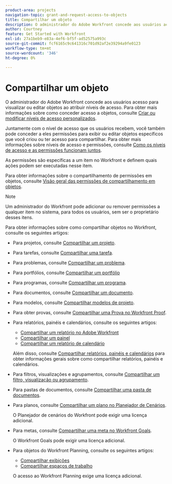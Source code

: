 ```yaml
---
product-area: projects
navigation-topic: grant-and-request-access-to-objects
title: Compartilhar um objeto
description: O administrador do Adobe Workfront concede aos usuários acesso para visualizar ou editar objetos ao atribuir níveis de acesso. Para obter mais informações sobre como conceder acesso a objetos, consulte Criar ou modificar níveis de acesso personalizados.
author: Courtney
feature: Get Started with Workfront
exl-id: 27a1beb9-e83a-4ef6-bf5f-ad52575a993c
source-git-commit: fcf6165c9c641316c701d92af2e39294a9fe0123
workflow-type: tm+mt
source-wordcount: '346'
ht-degree: 0%

---
```


# Compartilhar um objeto

<!--Audited: 01/2024-->

O administrador do Adobe Workfront concede aos usuários acesso para visualizar ou editar objetos ao atribuir níveis de acesso. Para obter mais informações sobre como conceder acesso a objetos, consulte [Criar ou modificar níveis de acesso personalizados](../../administration-and-setup/add-users/configure-and-grant-access/create-modify-access-levels.md).

Juntamente com o nível de acesso que os usuários recebem, você também pode conceder a eles permissões para exibir ou editar objetos específicos que você criou ou ter acesso para compartilhar. Para obter mais informações sobre níveis de acesso e permissões, consulte [Como os níveis de acesso e as permissões funcionam juntos](../../administration-and-setup/add-users/access-levels-and-object-permissions/how-access-levels-permissions-work-together.md).

As permissões são específicas a um item no Workfront e definem quais ações podem ser executadas nesse item.

Para obter informações sobre o compartilhamento de permissões em objetos, consulte [Visão geral das permissões de compartilhamento em objetos](../../workfront-basics/grant-and-request-access-to-objects/sharing-permissions-on-objects-overview.md).

>[!NOTE]
>
>Um administrador do Workfront pode adicionar ou remover permissões a qualquer item no sistema, para todos os usuários, sem ser o proprietário desses itens.

Para obter informações sobre como compartilhar objetos no Workfront, consulte os seguintes artigos:

* Para projetos, consulte [Compartilhar um projeto](/help/quicksilver/workfront-basics/grant-and-request-access-to-objects/share-a-project.md).

* Para tarefas, consulte [Compartilhar uma tarefa](/help/quicksilver/workfront-basics/grant-and-request-access-to-objects/share-a-task.md).

* Para problemas, consulte [Compartilhar um problema](/help/quicksilver/workfront-basics/grant-and-request-access-to-objects/share-an-issue.md).

* Para portfólios, consulte [Compartilhar um portfólio](/help/quicksilver/workfront-basics/grant-and-request-access-to-objects/share-a-portfolio.md)

* Para programas, consulte [Compartilhar um programa](/help/quicksilver/workfront-basics/grant-and-request-access-to-objects/share-a-program.md).

* Para documentos, consulte [Compartilhar um documento](/help/quicksilver/workfront-basics/grant-and-request-access-to-objects/document-permissions.md).

* Para modelos, consulte [Compartilhar modelos de projeto](../../manage-work/projects/create-and-manage-templates/share-project-template.md).
* Para obter provas, consulte [Compartilhar uma Prova no Workfront Proof](../../workfront-proof/wp-work-proofsfiles/share-proofs-and-files/share-proof.md).
* Para relatórios, painéis e calendários, consulte os seguintes artigos:

   * [Compartilhar um relatório no Adobe Workfront](../../reports-and-dashboards/reports/creating-and-managing-reports/share-report.md)
   * [Compartilhar um painel](../../reports-and-dashboards/dashboards/creating-and-managing-dashboards/share-dashboard.md)
   * [Compartilhar um relatório de calendário](../../reports-and-dashboards/reports/calendars/share-a-calendar-report.md)

  Além disso, consulte [Compartilhar relatórios, painéis e calendários](../../workfront-basics/grant-and-request-access-to-objects/permissions-reports-dashboards-calendars.md) para obter informações gerais sobre como compartilhar relatórios, painéis e calendários.

* Para filtros, visualizações e agrupamentos, consulte [Compartilhar um filtro, visualização ou agrupamento](../../reports-and-dashboards/reports/reporting-elements/share-filter-view-grouping.md).
* Para pastas de documentos, consulte [Compartilhar uma pasta de documentos](../../workfront-basics/grant-and-request-access-to-objects/share-a-document-folder.md).
* Para planos, consulte [Compartilhar um plano no Planejador de Cenários](../../scenario-planner/share-a-plan.md).

  O Planejador de cenários do Workfront pode exigir uma licença adicional.

* Para metas, consulte [Compartilhar uma meta no Workfront Goals](../../workfront-goals/workfront-goals-settings/share-a-goal.md).

  O Workfront Goals pode exigir uma licença adicional.

* Para objetos do Workfront Planning, consulte os seguintes artigos:

   * [Compartilhar exibições](/help/quicksilver/planning/access/share-views.md)
   * [Compartilhar espaços de trabalho](/help/quicksilver/planning/access/share-workspaces.md)

  O acesso ao Workfront Planning exige uma licença adicional.

